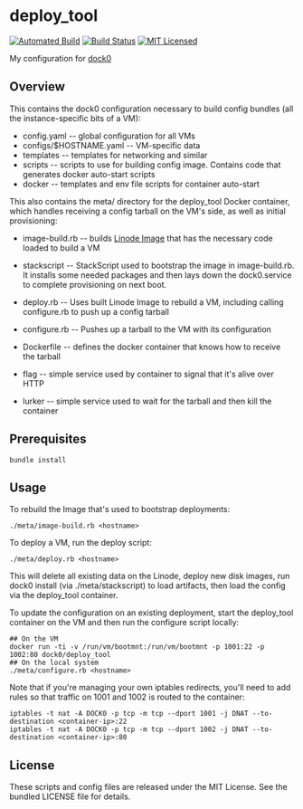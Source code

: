 deploy_tool
========

[![Automated Build](http://img.shields.io/badge/automated-build-green.svg)](https://hub.docker.com/r/dock0/deploy_tool/)
[![Build Status](https://img.shields.io/circleci/project/dock0/deploy_tool/master.svg)](https://circleci.com/gh/dock0/deploy_tool)
[![MIT Licensed](http://img.shields.io/badge/license-MIT-green.svg)](https://tldrlegal.com/license/mit-license)

My configuration for [dock0](https://github.com/dock0/dock0)

## Overview

This contains the dock0 configuration necessary to build config bundles (all the instance-specific bits of a VM):

* config.yaml -- global configuration for all VMs
* configs/$HOSTNAME.yaml -- VM-specific data
* templates -- templates for networking and similar
* scripts -- scripts to use for building config image. Contains code that generates docker auto-start scripts
* docker -- templates and env file scripts for container auto-start

This also contains the meta/ directory for the deploy_tool Docker container, which handles receiving a config tarball on the VM's side, as well as initial provisioning:

* image-build.rb -- builds [Linode Image](https://www.linode.com/api/image) that has the necessary code loaded to build a VM
* stackscript -- StackScript used to bootstrap the image in image-build.rb. It installs some needed packages and then lays down the dock0.service to complete provisioning on next boot.

* deploy.rb -- Uses built Linode Image to rebuild a VM, including calling configure.rb to push up a config tarball
* configure.rb -- Pushes up a tarball to the VM with its configuration

* Dockerfile -- defines the docker container that knows how to receive the tarball
* flag -- simple service used by container to signal that it's alive over HTTP
* lurker -- simple service used to wait for the tarball and then kill the container

## Prerequisites

```
bundle install
```

## Usage

To rebuild the Image that's used to bootstrap deployments:

```
./meta/image-build.rb <hostname>
```

To deploy a VM, run the deploy script:

```
./meta/deploy.rb <hostname>
```

This will delete all existing data on the Linode, deploy new disk images, run dock0 install (via ./meta/stackscript) to load artifacts, then load the config via the deploy_tool container.

To update the configuration on an existing deployment, start the deploy_tool container on the VM and then run the configure script locally:

```
## On the VM
docker run -ti -v /run/vm/bootmnt:/run/vm/bootmnt -p 1001:22 -p 1002:80 dock0/deploy_tool
## On the local system
./meta/configure.rb <hostname>
```

Note that if you're managing your own iptables redirects, you'll need to add rules so that traffic on 1001 and 1002 is routed to the container:

```
iptables -t nat -A DOCK0 -p tcp -m tcp --dport 1001 -j DNAT --to-destination <container-ip>:22
iptables -t nat -A DOCK0 -p tcp -m tcp --dport 1002 -j DNAT --to-destination <container-ip>:80
```

## License

These scripts and config files are released under the MIT License. See the bundled LICENSE file for details.

